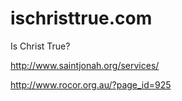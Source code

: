 # ischristtrue.com
Is Christ True?



http://www.saintjonah.org/services/

http://www.rocor.org.au/?page_id=925

